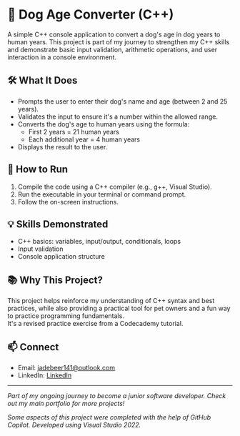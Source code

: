 # 🐶 Dog Age Converter (C++)

A simple C++ console application to convert a dog's age in dog years to human years. This project is part of my journey to strengthen my C++ skills and demonstrate basic input validation, arithmetic operations, and user interaction in a console environment.

## 🛠️ What It Does
- Prompts the user to enter their dog's name and age (between 2 and 25 years).
- Validates the input to ensure it's a number within the allowed range.
- Converts the dog's age to human years using the formula:  
  - First 2 years = 21 human years  
  - Each additional year = 4 human years
- Displays the result to the user.

## 🚀 How to Run
1. Compile the code using a C++ compiler (e.g., g++, Visual Studio).
2. Run the executable in your terminal or command prompt.
3. Follow the on-screen instructions.

## 💡 Skills Demonstrated
- C++ basics: variables, input/output, conditionals, loops
- Input validation
- Console application structure

## 📚 Why This Project?
This project helps reinforce my understanding of C++ syntax and best practices, while also providing a practical tool for pet owners and a fun way to practice programming fundamentals.  
It's a revised practice exercise from a Codecademy tutorial.

## 📫 Connect
- Email: jadebeer141@outlook.com
- LinkedIn: [LinkedIn](https://www.linkedin.com/in/debeerjack/)

---

*Part of my ongoing journey to become a junior software developer. Check out my main portfolio for more projects!*

*Some aspects of this project were completed with the help of GitHub Copilot. Developed using Visual Studio 2022.*
